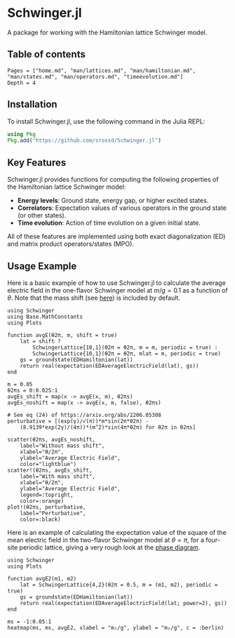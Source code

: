 # Schwinger.jl

A package for working with the Hamiltonian lattice Schwinger model.

## Table of contents

```@contents
Pages = ["home.md", "man/lattices.md", "man/hamiltonian.md", "man/states.md", "man/operators.md", "timeevolution.md"]
Depth = 4
```

## Installation

To install Schwinger.jl, use the following command in the Julia REPL:

```julia
using Pkg
Pkg.add("https://github.com/srossd/Schwinger.jl")
```

## Key Features

Schwinger.jl provides functions for computing the following properties of the Hamiltonian lattice Schwinger model:

- **Energy levels**: Ground state, energy gap, or higher excited states.
- **Correlators**: Expectation values of various operators in the ground state (or other states).
- **Time evolution**: Action of time evolution on a given initial state.

All of these features are implemented using both exact diagonalization (ED) and matrix product operators/states (MPO).

## Usage Example

Here is a basic example of how to use Schwinger.jl to calculate the average electric field in the one-flavor Schwinger model at $m/g = 0.1$ as a function of $\theta$. Note that the mass shift (see [here](https://arxiv.org/abs/2206.05308)) is included by default.

```@example avgE
using Schwinger
using Base.MathConstants
using Plots

function avgE(θ2π, m, shift = true)
    lat = shift ? 
        SchwingerLattice{10,1}(θ2π = θ2π, m = m, periodic = true) : 
        SchwingerLattice{10,1}(θ2π = θ2π, mlat = m, periodic = true)
    gs = groundstate(EDHamiltonian(lat))
    return real(expectation(EDAverageElectricField(lat), gs))
end

m = 0.05
θ2πs = 0:0.025:1
avgEs_shift = map(x -> avgE(x, m), θ2πs)
avgEs_noshift = map(x -> avgE(x, m, false), θ2πs)

# See eq (24) of https://arxiv.org/abs/2206.05308
perturbative = [(exp(γ)/√(π))*m*sin(2π*θ2π) - 
    (8.9139*exp(2γ)/(4π))*(m^2)*sin(4π*θ2π) for θ2π in θ2πs]

scatter(θ2πs, avgEs_noshift, 
    label="Without mass shift", 
    xlabel="θ/2π", 
    ylabel="Average Electric Field", 
    color="lightblue")
scatter!(θ2πs, avgEs_shift, 
    label="With mass shift", 
    xlabel="θ/2π", 
    ylabel="Average Electric Field", 
    legend=:topright, 
    color=:orange)
plot!(θ2πs, perturbative, 
    label="Perturbative", 
    color=:black)
```

Here is an example of calculating the expectation value of the square of the mean electric field in the two-flavor Schwinger model at $\theta = \pi$, for a four-site periodic lattice, giving a very rough look at the [phase diagram](https://arxiv.org/abs/2305.04437).

```@example twoflavor
using Schwinger
using Plots

function avgE2(m1, m2)
    lat = SchwingerLattice{4,2}(θ2π = 0.5, m = (m1, m2), periodic = true)
    gs = groundstate(EDHamiltonian(lat))
    return real(expectation(EDAverageElectricField(lat; power=2), gs))
end

ms = -1:0.05:1
heatmap(ms, ms, avgE2, xlabel = "m₁/g", ylabel = "m₂/g", c = :berlin)
```